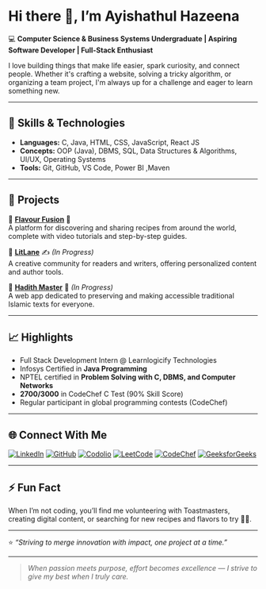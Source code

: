 # Hi there 👋, I’m Ayishathul Hazeena

💻 **Computer Science & Business Systems Undergraduate | Aspiring Software Developer | Full-Stack Enthusiast**

I love building things that make life easier, spark curiosity, and connect people. Whether it's crafting a website, solving a tricky algorithm, or organizing a team project, I'm always up for a challenge and eager to learn something new.

---

## 🚀 Skills & Technologies

* **Languages:** C, Java, HTML, CSS, JavaScript, React JS
* **Concepts:** OOP (Java), DBMS, SQL, Data Structures & Algorithms, UI/UX, Operating Systems
* **Tools:** Git, GitHub, VS Code, Power BI ,Maven

---

## 🌟 Projects

🔹 [**Flavour Fusion**](https://hazsha28.github.io/Flavour-Fusion/) 🍲  
A platform for discovering and sharing recipes from around the world, complete with video tutorials and step-by-step guides.

🔹 [**LitLane**](https://litlane.vercel.app/) ✍️ *(In Progress)*  
A creative community for readers and writers, offering personalized content and author tools.

🔹 [**Hadith Master**](https://hadith-master.vercel.app/) 📖 *(In Progress)*  
A web app dedicated to preserving and making accessible traditional Islamic texts for everyone.

---

## 📈 Highlights

* Full Stack Development Intern @ Learnlogicify Technologies
* Infosys Certified in **Java Programming**
* NPTEL certified in **Problem Solving with C, DBMS, and Computer Networks**
* **2700/3000** in CodeChef C Test (90% Skill Score)
* Regular participant in global programming contests (CodeChef)

---

## 🌐 Connect With Me

[![LinkedIn](https://img.shields.io/badge/LinkedIn-blue?logo=linkedin&style=for-the-badge)](https://www.linkedin.com/in/hazeena-shahul-hameed-b01838292)
[![GitHub](https://img.shields.io/badge/GitHub-24292F?logo=github&style=for-the-badge)](https://github.com/HazSha28)
[![Codolio](https://img.shields.io/badge/Codolio-1a1a1a?style=for-the-badge)](https://codolio.com/profile/Hazeena%20S)
[![LeetCode](https://img.shields.io/badge/LeetCode-FFA116?logo=leetcode&logoColor=black&style=for-the-badge)](https://leetcode.com/u/HAZEENA/)
[![CodeChef](https://img.shields.io/badge/CodeChef-5B4638?logo=codechef&logoColor=white&style=for-the-badge)](https://www.codechef.com/users/kit27csbs11)
[![GeeksforGeeks](https://img.shields.io/badge/GeeksforGeeks-0F9D58?logo=geeksforgeeks&logoColor=white&style=for-the-badge)](https://www.geeksforgeeks.org/user/tohazzwgh/)

---

## ⚡ Fun Fact

When I’m not coding, you’ll find me volunteering with Toastmasters, creating digital content, or searching for new recipes and flavors to try 🍴✨.

---

⭐ *“Striving to merge innovation with impact, one project at a time.”*

---

> *When passion meets purpose, effort becomes excellence — I strive to give my best when I truly care.*
